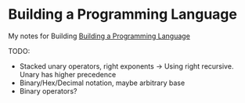 # Building a Programming Language

My notes for Building [Building a Programming Language](https://classpert.com/classpertx/courses/building-a-programming-language/cohort)

TODO:
- Stacked unary operators, right exponents -> Using right recursive. Unary has higher precedence
- Binary/Hex/Decimal notation, maybe arbitrary base
- Binary operators?
